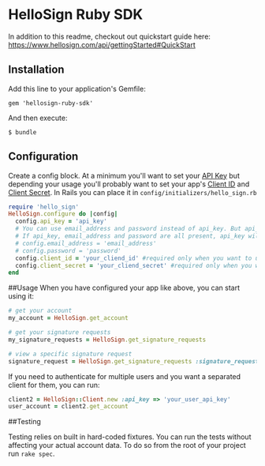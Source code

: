 # HelloSign Ruby SDK

In addition to this readme, checkout out quickstart guide here:
https://www.hellosign.com/api/gettingStarted#QuickStart

## Installation

Add this line to your application's Gemfile:

    gem 'hellosign-ruby-sdk'

And then execute:

    $ bundle


## Configuration

Create a config block. At a minimum you'll want to set your [API Key](https://www.hellosign.com/home/myAccount/current_tab/integrations#api) but depending your usage you'll probably
want to set your app's [Client ID](https://www.hellosign.com/oauth/createAppForm) and [Client Secret](https://www.hellosign.com/oauth/createAppForma). In Rails you can place it in `config/initializers/hello_sign.rb`

```ruby
require 'hello_sign'
HelloSign.configure do |config|
  config.api_key = 'api_key'
  # You can use email_address and password instead of api_key. But api_key is recommended
  # If api_key, email_address and password are all present, api_key will be used
  # config.email_address = 'email_address'
  # config.password = 'password'
  config.client_id = 'your_cliend_id' #required only when you want to use embedded or OAuth
  config.client_secret = 'your_cliend_secret' #required only when you want to use OAuth
end
```

##Usage
When you have configured your app like above, you can start using it:

```ruby
# get your account
my_account = HelloSign.get_account

# get your signature requests
my_signature_requests = HelloSign.get_signature_requests

# view a specific signature request
signature_request = HelloSign.get_signature_requests :signature_request_id => '42383e7327eda33f4b8b91217cbe95408cc1285f'
```

If you need to authenticate for multiple users and you want a separated client for them, you can run:
```ruby
client2 = HelloSign::Client.new :api_key => 'your_user_api_key'
user_account = client2.get_account
```

##Testing

Testing relies on built in hard-coded fixtures. You can run the tests without affecting your actual account data. To do so
from the root of your project run <code>rake spec</code>.
